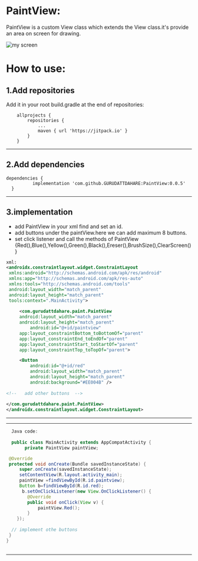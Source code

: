 # PaintView:
PaintView is a custom View class which extends the View class.it's provide an area on screen for drawing.

![my screen](https://media.giphy.com/media/9ohxJxGbDbMsi47aVz/giphy.gif)
# How to use:
1.Add repositories
---
Add it in your root build.gradle at the end of repositories:
```
	allprojects {
		repositories {
			...
			maven { url 'https://jitpack.io' }
		}
	}
  ```
  ---
  2.Add dependencies
  ---
  ```
  dependencies {
	        implementation 'com.github.GURUDATTDAHARE:PaintView:0.0.5'
	}
  ```
  ---
  3.implementation
  ---
   - add PaintView in your xml find and set an id.
   - add buttons under the paintView.here we can add maximum 8 buttons.
   - set click listener and call the methods of PaintView {Red(),Blue(),Yellow(),Green(),Black(),Ereser(),BrushSize(),ClearScreen()}
   ```xml
   xml: 
   <androidx.constraintlayout.widget.ConstraintLayout
    xmlns:android="http://schemas.android.com/apk/res/android"
    xmlns:app="http://schemas.android.com/apk/res-auto"
    xmlns:tools="http://schemas.android.com/tools"
    android:layout_width="match_parent"
    android:layout_height="match_parent"
    tools:context=".MainActivity">
    
        <com.gurudattdahare.paint.PaintView
        android:layout_width="match_parent"
        android:layout_height="match_parent"
            android:id="@+id/paintview"
        app:layout_constraintBottom_toBottomOf="parent"
        app:layout_constraintEnd_toEndOf="parent"
        app:layout_constraintStart_toStartOf="parent"
        app:layout_constraintTop_toTopOf="parent">

        <Button
            android:id="@+id/red"
            android:layout_width="match_parent"
            android:layout_height="match_parent"
            android:background="#EE004B" />
            
   <!--   add other buttons  -->
        
  </com.gurudattdahare.paint.PaintView>
</androidx.constraintlayout.widget.ConstraintLayout>

   ```
   ---
   ---
   ```java
     Java code:
     
     public class MainActivity extends AppCompatActivity {
          private PaintView paintView;
   
    @Override
    protected void onCreate(Bundle savedInstanceState) {
        super.onCreate(savedInstanceState);
        setContentView(R.layout.activity_main);
        paintView =findViewById(R.id.paintview);
        Button b=findViewById(R.id.red);
         b.setOnClickListener(new View.OnClickListener() {
           @Override
           public void onClick(View v) {
               paintView.Red();
           }
       });
       
     // implement othe buttons   
    }
 }
        
   ```
   ---
